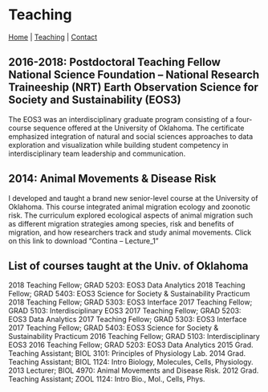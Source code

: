 # Teaching

[Home](https://acontina.github.io/Research)  |  [Teaching](https://acontina.github.io/Teaching)  |  [Contact](https://acontina.github.io/Research)

## 2016-2018: Postdoctoral Teaching Fellow National Science Foundation – National Research Traineeship (NRT) Earth Observation Science for Society and Sustainability (EOS3) 
The EOS3 was an interdisciplinary graduate program consisting of a four-course sequence offered at the University of Oklahoma. 
The certificate emphasized integration of natural and social sciences approaches to data exploration and visualization while building student competency in interdisciplinary team leadership and communication. 

## 2014: Animal Movements & Disease Risk
I developed and taught a brand new senior-level course at the University of Oklahoma. This course integrated animal migration ecology and zoonotic risk. The curriculum explored ecological aspects of animal migration such as different migration strategies among species, risk and benefits of migration, and how researchers track and study animal movements. Click on this link to download “Contina – Lecture_1”
 
## List of courses taught at the Univ. of Oklahoma

2018 Teaching Fellow; GRAD 5203: EOS3 Data Analytics
2018 Teaching Fellow; GRAD 5403: EOS3 Science for Society & Sustainability Practicum
2018 Teaching Fellow; GRAD 5303: EOS3 Interface
2017 Teaching Fellow; GRAD 5103: Interdisciplinary EOS3
2017 Teaching Fellow; GRAD 5203: EOS3 Data Analytics
2017 Teaching Fellow; GRAD 5303: EOS3 Interface
2017 Teaching Fellow; GRAD 5403: EOS3 Science for Society & Sustainability Practicum
2016 Teaching Fellow; GRAD 5103: Interdisciplinary EOS3
2016 Teaching Fellow; GRAD 5203: EOS3 Data Analytics
2015 Grad. Teaching Assistant; BIOL 3101: Principles of Physiology Lab.
2014 Grad. Teaching Assistant; BIOL 1124: Intro Biology, Molecules, Cells, Physiology.
2013 Lecturer; BIOL 4970: Animal Movements and Disease Risk.
2012 Grad. Teaching Assistant; ZOOL 1124: Intro Bio., Mol., Cells, Phys.
